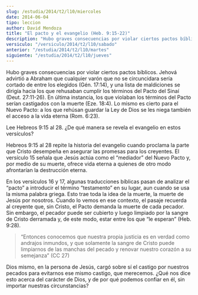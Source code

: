 ```yaml
---
slug: /estudia/2014/t2/l10/miercoles
date: 2014-06-04
tipo: leccion
author: David Mendoza
title: "El pacto y el evangelio (Heb. 9:15-22)"
description: "Hubo graves consecuencias por violar ciertos pactos bíblicos. Jehová advirtió a Abraham que cualquier varón que no se circuncidara sería cortado de entre los elegidos (Gén. 17:14), y una lista de maldiciones se dirigía hacia los que rehusaban cumplir los términos del Pacto del Sinaí (Deut. 27:11-26). En última instancia, los que violaban los términos del Pacto..."
versiculo: "/versiculo/2014/t2/l10/sabado"
anterior: "/estudia/2014/t2/l10/martes"
siguiente: "/estudia/2014/t2/l10/jueves"
---
```


Hubo graves consecuencias por violar ciertos pactos bíblicos. Jehová advirtió a Abraham que cualquier varón que no se circuncidara sería cortado de entre los elegidos (Gén. 17:14), y una lista de maldiciones se dirigía hacia los que rehusaban cumplir los términos del Pacto del Sinaí (Deut. 27:11-26). En última instancia, los que violaban los términos del Pacto serían castigados con la muerte (Eze. 18:4). Lo mismo es cierto para el Nuevo Pacto: a los que rehúsan guardar la Ley de Dios se les niega también el acceso a la vida eterna (Rom. 6:23).

Lee Hebreos 9:15 al 28. ¿De qué manera se revela el evangelio en estos versículos?

Hebreos 9:15 al 28 repite la historia del evangelio cuando proclama la parte que Cristo desempeña en asegurar las promesas para los creyentes. El versículo 15 señala que Jesús actúa como el “mediador” del Nuevo Pacto y, por medio de su muerte, ofrece vida eterna a quienes de otro modo afrontarían la destrucción eterna.

En los versículos 16 y 17, algunas traducciones bíblicas pasan de analizar el “pacto” a introducir el término “testamento” en su lugar, aun cuando se usa la misma palabra griega. Esto trae toda la idea de la muerte, la muerte de Jesús por nosotros. Cuando lo vemos en ese contexto, el pasaje recuerda al creyente que, sin Cristo, el Pacto demanda la muerte de cada pecador. Sin embargo, el pecador puede ser cubierto y luego limpiado por la sangre de Cristo derramada y, de este modo, estar entre los que “le esperan” (Heb. 9:28).

> “Entonces conocemos que nuestra propia justicia es en verdad como andrajos inmundos, y que solamente la sangre de Cristo puede limpiarnos de las manchas del pecado y renovar nuestro corazón a su semejanza” (CC 27)

Dios mismo, en la persona de Jesús, cargó sobre sí el castigo por nuestros pecados para evitarnos ese mismo castigo, que merecemos. ¿Qué nos dice esto acerca del carácter de Dios, y de por qué podemos confiar en él, sin importar nuestras circunstancias?

